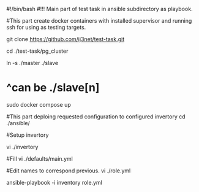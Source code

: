 #!/bin/bash
#!!! Main part of test task in ansible subdirectory as playbook.

#This part create docker containers with installed supervisor and running ssh for using as testing targets.

git clone https://github.com/ij3net/test-task.git

cd ./test-task/pg_cluster

ln -s ./master ./slave
# ^can be ./slave[n]
sudo docker compose up

#This part deploing requested configuration to configured invertory
cd ./ansible/

#Setup invertory

vi ./invertory

#Fill
vi ./defaults/main.yml

#Edit names to correspond previous.
vi ./role.yml

ansible-playbook -i inventory role.yml

